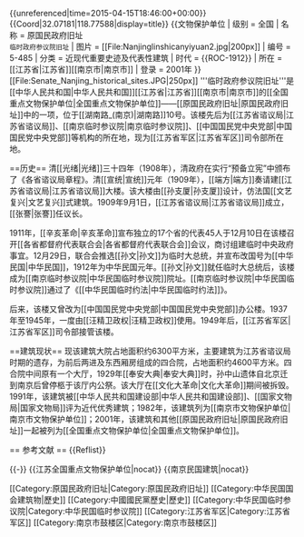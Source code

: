 {{unreferenced|time=2015-04-15T18:46:00+00:00}}
{{Coord|32.07181|118.77588|display=title}}
{{文物保护单位
| 级别 = 全国
| 名称 = 原国民政府旧址<br /><span style="font-size:smaller;">临时政府参议院旧址</span>
| 图片 = [[File:Nanjinglinshicanyiyuan2.jpg|200px]]
| 编号 = 5-485
| 分类 = 近现代重要史迹及代表性建筑
| 时代 = {{ROC-1912}}
| 所在 = [[江苏省|江苏省]][[南京市|南京市]]
| 登录 = 2001年
}}
[[File:Senate_Nanjing_historical_sites.JPG|250px]]
'''临时政府参议院旧址'''是[[中华人民共和国|中华人民共和国]][[江苏省|江苏省]][[南京市|南京市]]的[[全国重点文物保护单位|全国重点文物保护单位]]——[[原国民政府旧址|原国民政府旧址]]中的一项，位于[[湖南路_(南京)|湖南路]]10号。该楼先后为[[江苏省谘议局|江苏省谘议局]]、[[南京临时参议院|南京临时参议院]]、[[中国国民党中央党部|中国国民党中央党部]]等机构的所在地，现为[[江苏省军区|江苏省军区]]司令部所在地。

==历史==
清[[光绪|光绪]]三十四年（1908年），清政府在实行“预备立宪”中颁布了《各省谘议局章程》。清[[宣统|宣统]]元年（1909年），[[端方|端方]]奏请建[[江苏省谘议局|江苏省谘议局]]大楼。该大楼由[[孙支厦|孙支厦]]设计，仿法国[[文艺复兴|文艺复兴]]式建筑。1909年9月1日，[[江苏省谘议局|江苏省谘议局]]成立，[[张謇|张謇]]任议长。

1911年，[[辛亥革命|辛亥革命]]宣布独立的17个省的代表45人于12月10日在该楼召开[[各省都督府代表联合会|各省都督府代表联合会]]会议，商讨组建临时中央政府事宜。12月29日，联合会推选[[孙文|孙文]]为临时大总统，并宣布改国号为[[中华民国|中华民国]]，1912年为中华民国元年。[[孙文|孙文]]就任临时大总统后，该楼成为[[南京临时参议院|中华民国临时参议院]]院址。[[南京临时参议院|中华民国临时参议院]]通过了《[[中华民国临时约法|中华民国临时约法]]》。

后来，该楼又曾改为[[中国国民党中央党部|中国国民党中央党部]]办公楼。1937年至1945年，一度由[[汪精卫政权|汪精卫政权]]使用。1949年后，[[江苏省军区|江苏省军区]]司令部接管该楼。

==建筑现状==
现该建筑大院占地面积约6300平方米，主要建筑为江苏省谘议局时期的遗存，为前后两进及东西厢房组成的四合院，占地面积约4600平方米。四合院中间原有一个大厅，1929年[[奉安大典|奉安大典]]时，孙中山遗体自北京迁到南京后曾停柩于该厅内公祭。该大厅在[[文化大革命|文化大革命]]期间被拆毁。1991年，该建筑被[[中华人民共和国建设部|中华人民共和国建设部]]、[[国家文物局|国家文物局]]评为近代优秀建筑；1982年，该建筑列为[[南京市文物保护单位|南京市文物保护单位]]；2001年，该建筑和其他[[原国民政府旧址|原国民政府旧址]]一起被列为[[全国重点文物保护单位|全国重点文物保护单位]]。

== 参考文献 ==
{{Reflist}}

{{-}}
{{江苏全国重点文物保护单位|nocat}}
{{南京民国建筑|nocat}}

[[Category:原国民政府旧址|Category:原国民政府旧址]]
[[Category:中华民国国会建筑物|歷史]]
[[Category:中國國民黨歷史|歷史]]
[[Category:中华民国临时参议院|Category:中华民国临时参议院]]
[[Category:江苏省军区|Category:江苏省军区]]
[[Category:南京市鼓楼区|Category:南京市鼓楼区]]